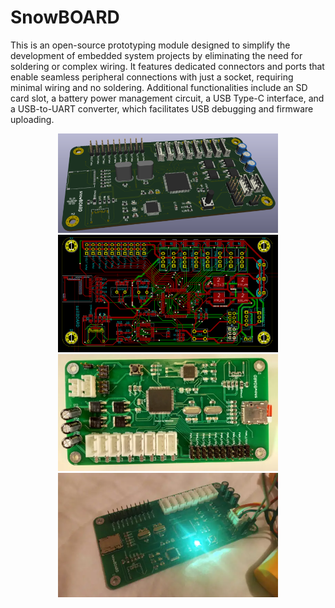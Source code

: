 # SnowBOARD
This is an open-source prototyping module designed to simplify the development of embedded system projects by eliminating the need for soldering or complex wiring. It features dedicated connectors and ports that enable seamless peripheral connections with just a socket, requiring minimal wiring and no soldering. Additional functionalities include an SD card slot, a battery power management circuit, a USB Type-C interface, and a USB-to-UART converter, which facilitates USB debugging and firmware uploading.


<p align="center">
    <img src="snowboardA.webp" width="70%" height="50%">
    <img src="snowBoardB.webp" width="70%" height="50%">
    <img src="snowBoardC.webp" width="70%" height="50%">
    <img src="snowBoardD.webp" width="70%" height="50%">
</p>
